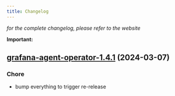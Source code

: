 ```yaml
---
title: Changelog
---
```



*for the complete changelog, please refer to the website*

**Important:**


## [grafana-agent-operator-1.4.1](https://github.com/truecharts/charts/compare/grafana-agent-operator-1.4.0...grafana-agent-operator-1.4.1) (2024-03-07)

### Chore



- bump everything to trigger re-release